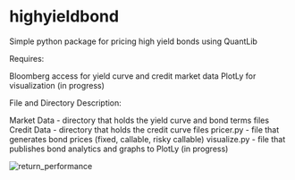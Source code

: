 # highyieldbond

Simple python package for pricing high yield bonds using QuantLib

Requires:

Bloomberg access for yield curve and credit market data
PlotLy for visualization (in progress)

File and Directory Description:

Market Data - directory that holds the yield curve and bond terms files
Credit Data - directory that holds the credit curve files
pricer.py - file that generates bond prices (fixed, callable, risky callable)
visualize.py - file that publishes bond analytics and graphs to PlotLy (in progress)


![return_performance](https://user-images.githubusercontent.com/26715208/53972341-7fb1c500-40f6-11e9-9bb2-cce001082fdb.png)

